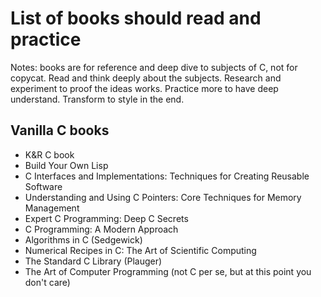 # List of books should read and practice

Notes: books are for reference and deep dive to subjects of C, not for copycat. 
Read and think deeply about the subjects. Research and experiment to proof the ideas works.
Practice more to have deep understand. Transform to style in the end.


## Vanilla C books

- K&R C book
- Build Your Own Lisp
- C Interfaces and Implementations: Techniques for Creating Reusable Software
- Understanding and Using C Pointers: Core Techniques for Memory Management
- Expert C Programming: Deep C Secrets
- C Programming: A Modern Approach
- Algorithms in C (Sedgewick)
- Numerical Recipes in C: The Art of Scientific Computing
- The Standard C Library (Plauger)
- The Art of Computer Programming (not C per se, but at this point you don't care)